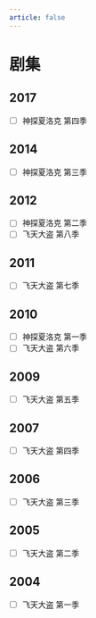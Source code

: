```yaml
---
article: false
---
```


# 剧集

## 2017

- [ ] 神探夏洛克 第四季

## 2014

- [ ] 神探夏洛克 第三季

## 2012

- [ ] 神探夏洛克 第二季
- [ ] 飞天大盗 第八季

## 2011

- [ ] 飞天大盗 第七季

## 2010

- [ ] 神探夏洛克 第一季 
- [ ] 飞天大盗 第六季

## 2009

- [ ] 飞天大盗 第五季

## 2007

- [ ] 飞天大盗 第四季

## 2006

- [ ] 飞天大盗 第三季

## 2005

- [ ] 飞天大盗 第二季

## 2004

- [ ] 飞天大盗 第一季